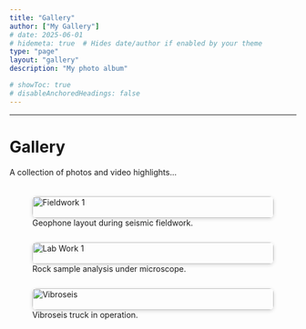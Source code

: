 ```yaml
---
title: "Gallery"
author: ["My Gallery"]
# date: 2025-06-01
# hidemeta: true  # Hides date/author if enabled by your theme
type: "page"
layout: "gallery"
description: "My photo album"

# showToc: true
# disableAnchoredHeadings: false
---
```


---

# Gallery

A collection of photos and video highlights...


<style>
.gallery-grid {
  display: grid;
  grid-template-columns: repeat(auto-fit, minmax(250px, 1fr));
  gap: 15px;
  margin-top: 20px;
}

.gallery-grid img {
  width: 100%; /* Full container width */
  height: auto; /* Maintain aspect ratio */
  border-radius: 8px; /* Rounded corners */
  box-shadow: 0 2px 6px rgba(0,0,0,0.15); /* Subtle shadow */
  transition: transform 0.2s ease-in-out; /* Smooth hover animation */
}

.gallery-grid img:hover {
  transform: scale(1.03); /* Slight zoom on hover */
}

.gallery-grid video {
  width: 100%;
  border-radius: 8px; /* Matches image styling */
  box-shadow: 0 2px 6px rgba(0,0,0,0.15); 
}

</style>



<div class="gallery-grid">

  <figure>
    <img src="/images/gallery/pic1.jpeg" alt="Fieldwork 1" />
    <figcaption>Geophone layout during seismic fieldwork.</figcaption>
  </figure>

  <figure>
    <img src="/images/gallery/pic2.jpg" alt="Lab Work 1" />
    <figcaption>Rock sample analysis under microscope.</figcaption>
  </figure>

  <figure>
    <img src="/images/gallery/pic3.JPG" alt="Vibroseis" />
    <figcaption>Vibroseis truck in operation.</figcaption>
  </figure>

  
  <!--<img src="/images/gallery/pic4.jpg" alt="Description 4" />
  <img src="/images/gallery/pic5.jpg" alt="Description 5" />
  <img src="/images/gallery/pic6.jpg" alt="Description 6" />
  <img src="/images/gallery/pic7.jpg" alt="Description 7" />
  <img src="/images/gallery/pic8.jpg" alt="Description 8" />
  <img src="/images/gallery/pic9.jpg" alt="Description 9" />
  <img src="/images/gallery/pic10.jpg" alt="Description 10" />-->

  <!--<video controls>
    <source src="/images/gallery/video1.mp4" type="video/mp4">
    Your browser does not support the video tag.
  </video>-->

</div>

